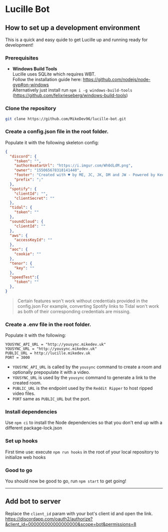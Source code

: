 # Lucille Bot

## How to set up a development environment
This is a quick and easy quide to get Lucille up and running ready for development!
### Prerequisites
- **Windows Build Tools**  
Lucille uses SQLite which requires WBT.  
Follow the installation guide here: https://github.com/nodejs/node-gyp#on-windows  
Alternatively just install run ```npm i -g windows-build-tools``` (https://github.com/felixrieseberg/windows-build-tools)
### Clone the repository
```bash
git clone https://github.com/MikeDev96/lucille-bot.git
```
### Create a config.json file in the root folder.
Populate it with the following skeleton config:
```json
{
  "discord": {
    "token": "",
    "authorAvatarUrl": "https://i.imgur.com/Wh0dLdM.png",
    "owner": "155065678318141440",
    "footer": "Created with ♥ by ME, JC, JK, DM and JW - Powered by Keef Web Services",
    "prefix": ";"
  },
  "spotify": {
    "clientId": "",
    "clientSecret": ""
  },
  "tidal": {
    "token": ""
  },
  "soundCloud": {
    "clientId": ""
  },
  "aws": {
    "accessKeyId": ""
  },
  "aoc": {
    "cookie": ""
  },
  "tenor": {
    "key": ""
  },
  "speedTest":{
    "token": ""
  },
}
```
> Certain features won't work without credentials provided in the config.json
For example, converting Spotify links to Tidal won't work as both of their corresponding credentials are missing.

### Create a .env file in the root folder.
Populate it with the following:
```
YOUSYNC_API_URL = "http://yousync.mikedev.uk"
YOUSYNC_URL = "http://yousync.mikedev.uk"
PUBLIC_URL = http://lucille.mikedev.uk
PORT = 3000
```

- `YOUSYNC_API_URL` is called by the `yousync` command to create a room and optionally prepopulate it with a video.
- `YOUSYNC_URL` is used by the `yousync` command to generate a link to the created room.
- `PUBLIC_URL` is the endpoint used by the `Reddit Ripper` to host ripped video files.
- `PORT` same as `PUBLIC_URL` but the port.

### Install dependencies
Use `npm ci` to install the Node dependencies so that you don't end up with a different package-lock.json

### Set up hooks
First time use: execute `npm run hooks` in the root of your local repository to initialize web hooks

### Good to go
You should now be good to go, run `npm start` to get going!

---

## Add bot to server
Replace the `client_id` param with your bot's client id and open the link.
https://discordapp.com/oauth2/authorize?&client_id=000000000000000000&scope=bot&permissions=8
